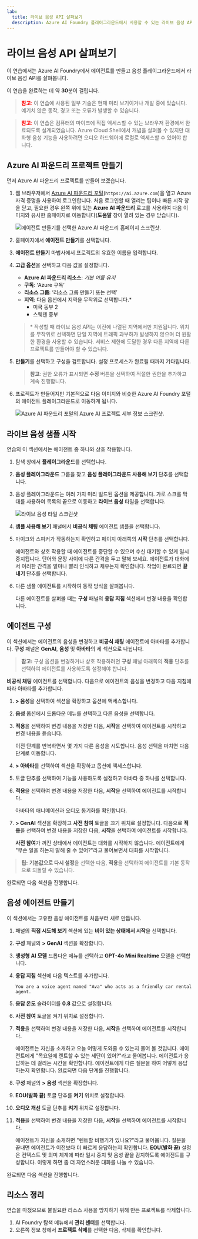 ```yaml
---
lab:
  title: 라이브 음성 API 살펴보기
  description: Azure AI Foundry 플레이그라운드에서 사용할 수 있는 라이브 음성 API를 사용하고 사용자 지정하는 방법을 알아봅니다.
---
```


# 라이브 음성 API 살펴보기

이 연습에서는 Azure AI Foundry에서 에이전트를 만들고 음성 플레이그라운드에서 라이브 음성 API를 살펴봅니다. 

이 연습을 완료하는 데 약 **30**분이 걸립니다.

> <span style="color:red">**참고**:</span> 이 연습에 사용된 일부 기술은 현재 미리 보기이거나 개발 중에 있습니다. 예기치 않은 동작, 경고 또는 오류가 발생할 수 있습니다.

> <span style="color:red">**참고**:</span> 이 연습은 컴퓨터의 마이크에 직접 액세스할 수 있는 브라우저 환경에서 완료되도록 설계되었습니다. Azure Cloud Shell에서 개념을 살펴볼 수 있지만 대화형 음성 기능을 사용하려면 오디오 하드웨어에 로컬로 액세스할 수 있어야 합니다.

## Azure AI 파운드리 프로젝트 만들기

먼저 Azure AI 파운드리 프로젝트를 만들어 보겠습니다.

1. 웹 브라우저에서 [Azure AI 파운드리 포털](https://ai.azure.com)(`https://ai.azure.com`)을 열고 Azure 자격 증명을 사용하여 로그인합니다. 처음 로그인할 때 열리는 팁이나 빠른 시작 창을 닫고, 필요한 경우 왼쪽 위에 있는 **Azure AI 파운드리** 로고를 사용하여 다음 이미지와 유사한 홈페이지로 이동합니다(**도움말** 창이 열려 있는 경우 닫습니다).

    ![에이전트 만들기를 선택한 Azure AI 파운드리 홈페이지 스크린샷.](../media/ai-foundry-new-home-page.png)

1. 홈페이지에서 **에이전트 만들기**를 선택합니다.

1. **에이전트 만들기** 마법사에서 프로젝트의 유효한 이름을 입력합니다. 

1. **고급 옵션**을 선택하고 다음 값을 설정합니다.
    - **Azure AI 파운드리 리소스**: *기본 이름 유지*
    - **구독**: ‘Azure 구독’
    - **리소스 그룹**: ‘리소스 그룹 만들기 또는 선택’
    - **지역**: 다음 옵션에서 지역을 무작위로 선택합니다.\*
        - 미국 동부 2
        - 스웨덴 중부

    > \* 작성할 때 라이브 음성 API는 이전에 나열된 지역에서만 지원됩니다. 위치를 무작위로 선택하면 단일 지역에 트래픽 과부하가 발생하지 않으며 더 원활한 환경을 사용할 수 있습니다. 서비스 제한에 도달한 경우 다른 지역에 다른 프로젝트를 만들어야 할 수 있습니다.

1. **만들기**를 선택하고 구성을 검토합니다. 설정 프로세스가 완료될 때까지 기다립니다.

    >**참고**: 권한 오류가 표시되면 **수정** 버튼을 선택하여 적절한 권한을 추가하고 계속 진행합니다.

1. 프로젝트가 만들어지만 기본적으로 다음 이미지와 비슷한 Azure AI Foundry 포털의 에이전트 플레이그라운드로 이동하게 됩니다.

    ![Azure AI 파운드리 포털의 Azure AI 프로젝트 세부 정보 스크린샷.](../media/ai-foundry-project-2.png)

## 라이브 음성 샘플 시작

 연습의 이 섹션에서는 에이전트 중 하나와 상호 작용합니다. 

1. 탐색 창에서 **플레이그라운드**를 선택합니다.

1. **음성 플레이그라운드** 그룹을 찾고 **음성 플레이그라운드 사용해 보기** 단추를 선택합니다.

1. 음성 플레이그라운드는 여러 가지 미리 빌드된 옵션을 제공합니다. 가로 스크롤 막대를 사용하여 목록의 끝으로 이동하고 **라이브 음성** 타일을 선택합니다. 

    ![라이브 음성 타일 스크린샷](../media/voice-live-tile.png)

1. **샘플 사용해 보기** 패널에서 **비공식 채팅** 에이전트 샘플을 선택합니다.

1. 마이크와 스피커가 작동하는지 확인하고 페이지 아래쪽의 **시작** 단추를 선택합니다. 

    에이전트와 상호 작용할 때 에이전트를 중단할 수 있으며 수신 대기할 수 있게 일시 중지됩니다. 단어와 문장 사이에 다른 간격을 두고 말해 보세요. 에이전트가 대화에서 이러한 간격을 얼마나 빨리 인식하고 채우는지 확인합니다. 작업이 완료되면 **끝내기** 단추를 선택합니다.

1. 다른 샘플 에이전트를 시작하여 동작 방식을 살펴봅니다.

    다른 에이전트를 살펴볼 때는 **구성** 패널의 **응답 지침** 섹션에서 변경 내용을 확인합니다.

## 에이전트 구성 

이 섹션에서는 에이전트의 음성을 변경하고 **비공식 채팅** 에이전트에 아바타를 추가합니다. **구성** 패널은 **GenAI**, **음성** 및 **아바타**의 세 섹션으로 나뉩니다.

>**참고:** 구성 옵션을 변경하거나 상호 작용하려면 **구성** 패널 아래쪽의 **적용** 단추를 선택하여 에이전트를 사용하도록 설정해야 합니다.

**비공식 채팅** 에이전트를 선택합니다. 다음으로 에이전트의 음성을 변경하고 다음 지침에 따라 아바타를 추가합니다.

1. **> 음성**을 선택하여 섹션을 확장하고 옵션에 액세스합니다.

1. **음성** 옵션에서 드롭다운 메뉴를 선택하고 다른 음성을 선택합니다.

1. **적용**을 선택하여 변경 내용을 저장한 다음, **시작**을 선택하여 에이전트를 시작하고 변경 내용을 듣습니다.

    이전 단계를 반복하면서 몇 가지 다른 음성을 시도합니다. 음성 선택을 마치면 다음 단계로 이동합니다.

1. **> 아바타**를 선택하여 섹션을 확장하고 옵션에 액세스합니다.

1. 토글 단추를 선택하여 기능을 사용하도록 설정하고 아바타 중 하나를 선택합니다. 

1. **적용**을 선택하여 변경 내용을 저장한 다음, **시작**을 선택하여 에이전트를 시작합니다. 

    아바타의 애니메이션과 오디오 동기화를 확인합니다.

1. **> GenAI** 섹션을 확장하고 **사전 참여** 토글을 끄기 위치로 설정합니다. 다음으로 **적용**을 선택하여 변경 내용을 저장한 다음, **시작**을 선택하여 에이전트를 시작합니다.

    **사전 참여**가 꺼진 상태에서 에이전트는 대화를 시작하지 않습니다. 에이전트에게 "무슨 일을 하는지 말해 줄 수 있어?"라고 물어보면서 대화를 시작합니다.

>**팁:** **기본값으로 다시 설정**을 선택한 다음, **적용**을 선택하여 에이전트를 기본 동작으로 되돌릴 수 있습니다.

완료되면 다음 섹션을 진행합니다.

## 음성 에이전트 만들기

이 섹션에서는 고유한 음성 에이전트를 처음부터 새로 만듭니다.

1. 패널의 **직접 시도해 보기** 섹션에 있는 **비어 있는 상태에서 시작**을 선택합니다. 

1. **구성** 패널의 **> GenAI** 섹션을 확장합니다.

1. **생성형 AI 모델** 드롭다운 메뉴를 선택하고 **GPT-4o Mini Realtime** 모델을 선택합니다.

1. **응답 지침** 섹션에 다음 텍스트를 추가합니다.

    ```
    You are a voice agent named "Ava" who acts as a friendly car rental agent. 
    ```

1. **응답 온도** 슬라이더를 **0.8** 값으로 설정합니다. 

1. **사전 참여** 토글을 켜기 위치로 설정합니다.

1. **적용**을 선택하여 변경 내용을 저장한 다음, **시작**을 선택하여 에이전트를 시작합니다.

    에이전트는 자신을 소개하고 오늘 어떻게 도와줄 수 있는지 물어 볼 것입니다. 에이전트에게 "목요일에 렌트할 수 있는 세단이 있어?"라고 물어봅니다. 에이전트가 응답하는 데 걸리는 시간을 확인합니다. 에이전트에게 다른 질문을 하여 어떻게 응답하는지 확인합니다. 완료되면 다음 단계를 진행합니다.

1. **구성** 패널의 **> 음성** 섹션을 확장합니다.

1. **EOU(발화 끝)** 토글 단추를 **켜기** 위치로 설정합니다.

1. **오디오 개선** 토글 단추를 **켜기** 위치로 설정합니다.

1. **적용**을 선택하여 변경 내용을 저장한 다음, **시작**을 선택하여 에이전트를 시작합니다.

    에이전트가 자신을 소개하면 "렌트할 비행기가 있나요?"라고 물어봅니다. 질문을 끝내면 에이전트가 이전보다 더 빠르게 응답하는지 확인합니다. **EOU(발화 끝)** 설정은 컨텍스트 및 의미 체계에 따라 일시 중지 및 음성 끝을 감지하도록 에이전트를 구성합니다. 이렇게 하면 좀 더 자연스러운 대화를 나눌 수 있습니다.

완료되면 다음 섹션을 진행합니다.

## 리소스 정리

연습을 마쳤으므로 불필요한 리소스 사용을 방지하기 위해 만든 프로젝트를 삭제합니다.

1. AI Foundry 탐색 메뉴에서 **관리 센터**를 선택합니다.
1. 오른쪽 정보 창에서 **프로젝트 삭제**를 선택한 다음, 삭제를 확인합니다.

